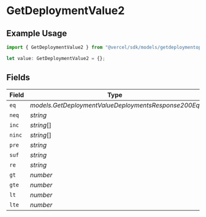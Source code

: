 # GetDeploymentValue2

## Example Usage

```typescript
import { GetDeploymentValue2 } from "@vercel/sdk/models/getdeploymentop.js";

let value: GetDeploymentValue2 = {};
```

## Fields

| Field                                               | Type                                                | Required                                            | Description                                         |
| --------------------------------------------------- | --------------------------------------------------- | --------------------------------------------------- | --------------------------------------------------- |
| `eq`                                                | *models.GetDeploymentValueDeploymentsResponse200Eq* | :heavy_minus_sign:                                  | N/A                                                 |
| `neq`                                               | *string*                                            | :heavy_minus_sign:                                  | N/A                                                 |
| `inc`                                               | *string*[]                                          | :heavy_minus_sign:                                  | N/A                                                 |
| `ninc`                                              | *string*[]                                          | :heavy_minus_sign:                                  | N/A                                                 |
| `pre`                                               | *string*                                            | :heavy_minus_sign:                                  | N/A                                                 |
| `suf`                                               | *string*                                            | :heavy_minus_sign:                                  | N/A                                                 |
| `re`                                                | *string*                                            | :heavy_minus_sign:                                  | N/A                                                 |
| `gt`                                                | *number*                                            | :heavy_minus_sign:                                  | N/A                                                 |
| `gte`                                               | *number*                                            | :heavy_minus_sign:                                  | N/A                                                 |
| `lt`                                                | *number*                                            | :heavy_minus_sign:                                  | N/A                                                 |
| `lte`                                               | *number*                                            | :heavy_minus_sign:                                  | N/A                                                 |